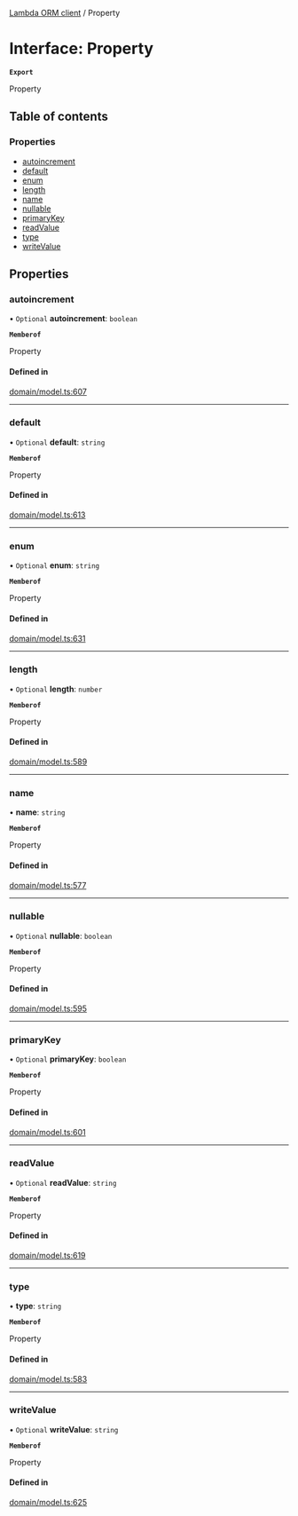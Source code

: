 [Lambda ORM client](../README.md) / Property

# Interface: Property

**`Export`**

Property

## Table of contents

### Properties

- [autoincrement](Property.md#autoincrement)
- [default](Property.md#default)
- [enum](Property.md#enum)
- [length](Property.md#length)
- [name](Property.md#name)
- [nullable](Property.md#nullable)
- [primaryKey](Property.md#primarykey)
- [readValue](Property.md#readvalue)
- [type](Property.md#type)
- [writeValue](Property.md#writevalue)

## Properties

### autoincrement

• `Optional` **autoincrement**: `boolean`

**`Memberof`**

Property

#### Defined in

[domain/model.ts:607](https://github.com/FlavioLionelRita/lambdaorm-client-node/blob/188ce61/src/lib/domain/model.ts#L607)

___

### default

• `Optional` **default**: `string`

**`Memberof`**

Property

#### Defined in

[domain/model.ts:613](https://github.com/FlavioLionelRita/lambdaorm-client-node/blob/188ce61/src/lib/domain/model.ts#L613)

___

### enum

• `Optional` **enum**: `string`

**`Memberof`**

Property

#### Defined in

[domain/model.ts:631](https://github.com/FlavioLionelRita/lambdaorm-client-node/blob/188ce61/src/lib/domain/model.ts#L631)

___

### length

• `Optional` **length**: `number`

**`Memberof`**

Property

#### Defined in

[domain/model.ts:589](https://github.com/FlavioLionelRita/lambdaorm-client-node/blob/188ce61/src/lib/domain/model.ts#L589)

___

### name

• **name**: `string`

**`Memberof`**

Property

#### Defined in

[domain/model.ts:577](https://github.com/FlavioLionelRita/lambdaorm-client-node/blob/188ce61/src/lib/domain/model.ts#L577)

___

### nullable

• `Optional` **nullable**: `boolean`

**`Memberof`**

Property

#### Defined in

[domain/model.ts:595](https://github.com/FlavioLionelRita/lambdaorm-client-node/blob/188ce61/src/lib/domain/model.ts#L595)

___

### primaryKey

• `Optional` **primaryKey**: `boolean`

**`Memberof`**

Property

#### Defined in

[domain/model.ts:601](https://github.com/FlavioLionelRita/lambdaorm-client-node/blob/188ce61/src/lib/domain/model.ts#L601)

___

### readValue

• `Optional` **readValue**: `string`

**`Memberof`**

Property

#### Defined in

[domain/model.ts:619](https://github.com/FlavioLionelRita/lambdaorm-client-node/blob/188ce61/src/lib/domain/model.ts#L619)

___

### type

• **type**: `string`

**`Memberof`**

Property

#### Defined in

[domain/model.ts:583](https://github.com/FlavioLionelRita/lambdaorm-client-node/blob/188ce61/src/lib/domain/model.ts#L583)

___

### writeValue

• `Optional` **writeValue**: `string`

**`Memberof`**

Property

#### Defined in

[domain/model.ts:625](https://github.com/FlavioLionelRita/lambdaorm-client-node/blob/188ce61/src/lib/domain/model.ts#L625)
